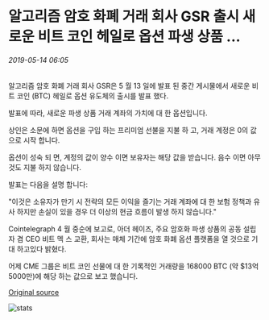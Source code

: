 # 알고리즘 암호 화폐 거래 회사 GSR 출시 새로운 비트 코인 헤일로 옵션 파생 상품 ...

###### 2019-05-14 06:05

알고리즘 암호 화폐 거래 회사 GSR은 5 월 13 일에 발표 된 중간 게시물에서 새로운 비트 코인 (BTC) 헤일로 옵션 유도체의 출시를 발표 했다.

발표에 따라, 새로운 파생 상품 거래 계좌의 가치에 대 한 옵션입니다.

상인은 소문에 하면 옵션을 구입 하는 프리미엄 선불을 지불 하 고, 거래 계정은 0의 값으로 시작 합니다.

옵션이 성숙 되 면, 계정의 값이 양수 이면 보유자는 해당 값을 받습니다. 음수 이면 아무 것도 지불 하지 않습니다.

발표는 다음을 설명 합니다:

"이것은 소유자가 만기 시 전략의 모든 이익을 즐기는 거래 계좌에 대 한 보험 정책과 유사 하지만 손실이 있을 경우 더 이상의 현금 흐름이 발생 하지 않습니다."

Cointelegraph 4 월 중순에 보고로, 아더 헤이즈, 주요 암호화 파생 상품의 공동 설립자 겸 CEO 비트 멕 스 교환, 회사는 매체 기간에 암호 화폐 옵션 플랫폼을 열 것으로 기대 하고있다 밝혔다.

어제 CME 그룹은 비트 코인 선물에 대 한 기록적인 거래량을 168000 BTC (약 $13억5000만)에 해당 하는 값으로 보고 했습니다.

[Original source](https://cointelegraph.com/news/algorithmic-cryptocurrency-trading-firm-gsr-launches-new-bitcoin-halo-option-derivative)

![stats](https://c.statcounter.com/11760860/0/a89fa40b/1/ "stats")